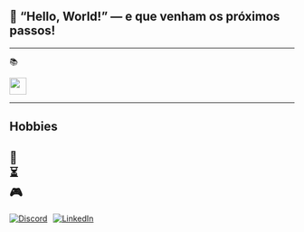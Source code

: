 ## 💬 “Hello, World!” — e que venham os próximos passos!
---

📚 

<div style="display: flex; gap: 10px; align-items: center;">
  <img src="https://cdn.jsdelivr.net/gh/devicons/devicon/icons/python/python-original.svg" width="30" />
</div>

---

## Hobbies

🎵   
⏳  
🎮
---

<div style="display: flex; gap: 10px;">
  <a href="https://discordapp.com/users/513769680712761348" target="_blank">
    <img src="https://img.shields.io/badge/Discord-5865F2?style=for-the-badge&logo=discord&logoColor=white" alt="Discord"/>
  </a>
  <a href="https://www.linkedin.com/in/seuusuario" target="_blank">
    <img src="https://img.shields.io/badge/LinkedIn-0077B5?style=for-the-badge&logo=linkedin&logoColor=white" alt="LinkedIn"/>
  </a>
</div>
